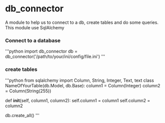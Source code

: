 # db_connector
A module to help us to connect to a db, create tables and do some queries. This module use SqlAlchemy
### Connect to a database
'''python
import db_connector
db = db_connector('/path/to/your/ini/config/file.ini')
'''

### create tables
'''python
from sqlalchemy import Column, String, Integer, Text, text
class NameOfYourTable(db.Model, db.Base):
  column1 = Column(Integer)
  column2 = Column(String(255))
  
  def __init__(self, column1, column2):
    self.column1 = column1
    self.column2 = column2

db.create_all()
'''
